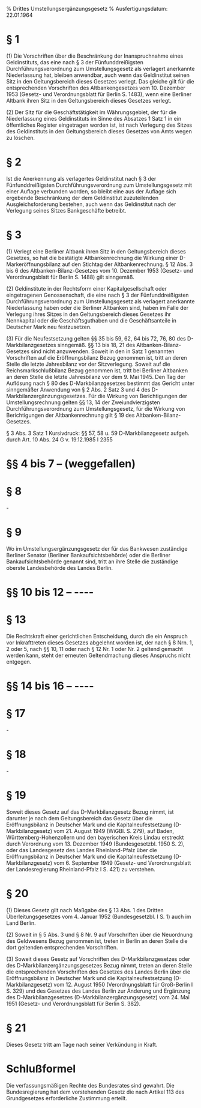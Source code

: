 % Drittes Umstellungsergänzungsgesetz
% Ausfertigungsdatum: 22.01.1964
 
# § 1

(1) Die Vorschriften über die Beschränkung der Inanspruchnahme eines Geldinstituts, das eine nach § 3 der Fünfunddreißigsten Durchführungsverordnung zum Umstellungsgesetz als verlagert anerkannte Niederlassung hat, bleiben anwendbar, auch wenn das Geldinstitut seinen Sitz in den Geltungsbereich dieses Gesetzes verlegt. Das gleiche gilt für die entsprechenden Vorschriften des Altbankengesetzes vom 10. Dezember 1953 (Gesetz- und Verordnungsblatt für Berlin S. 1483), wenn eine Berliner Altbank ihren Sitz in den Geltungsbereich dieses Gesetzes verlegt.

(2) Der Sitz für die Geschäftstätigkeit im Währungsgebiet, der für die Niederlassung eines Geldinstituts im Sinne des Absatzes 1 Satz 1 in ein öffentliches Register eingetragen worden ist, ist nach Verlegung des Sitzes des Geldinstituts in den Geltungsbereich dieses Gesetzes von Amts wegen zu löschen.

# § 2

Ist die Anerkennung als verlagertes Geldinstitut nach § 3 der Fünfunddreißigsten Durchführungsverordnung zum Umstellungsgesetz mit einer Auflage verbunden worden, so bleibt eine aus der Auflage sich ergebende Beschränkung der dem Geldinstitut zuzuteilenden Ausgleichsforderung bestehen, auch wenn das Geldinstitut nach der Verlegung seines Sitzes Bankgeschäfte betreibt.

# § 3

(1) Verlegt eine Berliner Altbank ihren Sitz in den Geltungsbereich dieses Gesetzes, so hat die bestätigte Altbankenrechnung die Wirkung einer D-Markeröffnungsbilanz auf den Stichtag der Altbankenrechnung. § 12 Abs. 3 bis 6 des Altbanken-Bilanz-Gesetzes vom 10. Dezember 1953 (Gesetz- und Verordnungsblatt für Berlin S. 1488) gilt sinngemäß.

(2) Geldinstitute in der Rechtsform einer Kapitalgesellschaft oder eingetragenen Genossenschaft, die eine nach § 3 der Fünfunddreißigsten Durchführungsverordnung zum Umstellungsgesetz als verlagert anerkannte Niederlassung haben oder die Berliner Altbanken sind, haben im Falle der Verlegung ihres Sitzes in den Geltungsbereich dieses Gesetzes ihr Nennkapital oder die Geschäftsguthaben und die Geschäftsanteile in Deutscher Mark neu festzusetzen.

(3) Für die Neufestsetzung gelten §§ 35 bis 59, 62, 64 bis 72, 76, 80 des D-Markbilanzgesetzes sinngemäß. §§ 13 bis 18, 21 des Altbanken-Bilanz-Gesetzes sind nicht anzuwenden. Soweit in den in Satz 1 genannten Vorschriften auf die Eröffnungsbilanz Bezug genommen ist, tritt an deren Stelle die letzte Jahresbilanz vor der Sitzverlegung. Soweit auf die Reichsmarkschlußbilanz Bezug genommen ist, tritt bei Berliner Altbanken an deren Stelle die letzte Jahresbilanz vor dem 9. Mai 1945. Den Tag der Auflösung nach § 80 des D-Markbilanzgesetzes bestimmt das Gericht unter sinngemäßer Anwendung von § 2 Abs. 2 Satz 3 und 4 des D-Markbilanzergänzungsgesetzes. Für die Wirkung von Berichtigungen der Umstellungsrechnung gelten §§ 13, 14 der Zweiundvierzigsten Durchführungsverordnung zum Umstellungsgesetz, für die Wirkung von Berichtigungen der Altbankenrechnung gilt § 19 des Altbanken-Bilanz-Gesetzes.

§ 3 Abs. 3 Satz 1 Kursivdruck: §§ 57, 58 u. 59 D-Markbilanzgesetz aufgeh. durch Art. 10 Abs. 24 G v. 19.12.1985 I 2355

# §§ 4 bis 7 – (weggefallen)

# § 8

\-

# § 9

Wo im Umstellungsergänzungsgesetz der für das Bankwesen zuständige Berliner Senator (Berliner Bankaufsichtsbehörde) oder die Berliner Bankaufsichtsbehörde genannt sind, tritt an ihre Stelle die zuständige oberste Landesbehörde des Landes Berlin.

# §§ 10 bis 12 – ----

# § 13

Die Rechtskraft einer gerichtlichen Entscheidung, durch die ein Anspruch vor Inkrafttreten dieses Gesetzes abgelehnt worden ist, der nach § 8 Nrn. 1, 2 oder 5, nach §§ 10, 11 oder nach § 12 Nr. 1 oder Nr. 2 geltend gemacht werden kann, steht der erneuten Geltendmachung dieses Anspruchs nicht entgegen.

# §§ 14 bis 16 – ----

# § 17

\-

# § 18

\-

# § 19

Soweit dieses Gesetz auf das D-Markbilanzgesetz Bezug nimmt, ist darunter je nach dem Geltungsbereich das Gesetz über die Eröffnungsbilanz in Deutscher Mark und die Kapitalneufestsetzung (D-Markbilanzgesetz) vom 21. August 1949 (WiGBl. S. 279), auf Baden, Württemberg-Hohenzollern und den bayerischen Kreis Lindau erstreckt durch Verordnung vom 13. Dezember 1949 (Bundesgesetzbl. 1950 S. 2), oder das Landesgesetz des Landes Rheinland-Pfalz über die Eröffnungsbilanz in Deutscher Mark und die Kapitalneufestsetzung (D-Markbilanzgesetz) vom 6. September 1949 (Gesetz- und Verordnungsblatt der Landesregierung Rheinland-Pfalz I S. 421) zu verstehen.

# § 20

(1) Dieses Gesetz gilt nach Maßgabe des § 13 Abs. 1 des Dritten Überleitungsgesetzes vom 4. Januar 1952 (Bundesgesetzbl. I S. 1) auch im Land Berlin.

(2) Soweit in § 5 Abs. 3 und § 8 Nr. 9 auf Vorschriften über die Neuordnung des Geldwesens Bezug genommen ist, treten in Berlin an deren Stelle die dort geltenden entsprechenden Vorschriften.

(3) Soweit dieses Gesetz auf Vorschriften des D-Markbilanzgesetzes oder des D-Markbilanzergänzungsgesetzes Bezug nimmt, treten an deren Stelle die entsprechenden Vorschriften des Gesetzes des Landes Berlin über die Eröffnungsbilanz in Deutscher Mark und die Kapitalneufestsetzung (D-Markbilanzgesetz) vom 12. August 1950 (Verordnungsblatt für Groß-Berlin I S. 329) und des Gesetzes des Landes Berlin zur Änderung und Ergänzung des D-Markbilanzgesetzes (D-Markbilanzergänzungsgesetz) vom 24. Mai 1951 (Gesetz- und Verordnungsblatt für Berlin S. 382).

# § 21

Dieses Gesetz tritt am Tage nach seiner Verkündung in Kraft.

# Schlußformel

Die verfassungsmäßigen Rechte des Bundesrates sind gewahrt. Die Bundesregierung hat dem vorstehenden Gesetz die nach Artikel 113 des Grundgesetzes erforderliche Zustimmung erteilt.
